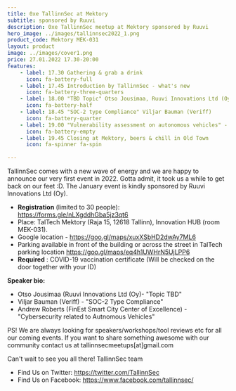 ```yaml
---
title: 0xe TallinnSec at Mektory
subtitle: sponsored by Ruuvi
description: 0xe TallinnSec meetup at Mektory sponsored by Ruuvi
hero_image: ../images/tallinnsec2022_1.png
product_code: Mektory MEK-031
layout: product
image: ../images/cover1.png
price: 27.01.2022 17.30-20:00
features:
    - label: 17.30 Gathering & grab a drink
      icon: fa-battery-full
    - label: 17.45 Introduction by TallinnSec - what's new
      icon: fa-battery-three-quarters
    - label: 18.00 "TBD Topic" Otso Jousimaa, Ruuvi Innovations Ltd (Oy)
      icon: fa-battery-half
    - label: 18.45 "SOC-2 type Compliance" Viljar Bauman (Veriff)
      icon: fa-battery-quarter
    - label: 19.00 "Vulnerability assessment on autonomous vehicles" - Andrew Roberts (FinEst Smart City Center of Excellence) 
      icon: fa-battery-empty
    - label: 19.45 Closing at Mektory, beers & chill in Old Town
      icon: fa-spinner fa-spin
    
---
```


TallinnSec comes with a new wave of energy and we are happy to announce our very first event in 2022. Gotta admit, it took us a while to get back on our feet :D. The January event is kindly sponsored by Ruuvi Innovations Ltd (Oy). 

* **Registration** (limited to 30 people): <https://forms.gle/nLXgddhGba5jz3qt6>
* Place: TalTech Mektory (Raja 15, 12618 Tallinn), Innovation HUB (room MEK-031).
* Google location - <https://goo.gl/maps/xuxXSbHD2dwAy7ML6>
* Parking available in front of the building or across the street in TalTech parking location <https://goo.gl/maps/eq4h1UWHrN5UjLPP6>
* **Required** : COVID-19 vaccination certificate (Will be checked on the door together with your ID)


**Speaker bio:**

- Otso Jousimaa (Ruuvi Innovations Ltd (Oy)- "Topic TBD"
- Viljar Bauman (Veriff) - "SOC-2 Type Compliance" 
- Andrew Roberts (FinEst Smart City Center of Excellence) - "Cybersecurity related to Autnomous Vehicles"

PS! We are always looking for speakers/workshops/tool reviews etc for all our coming events. If you want to share something awesome with our community contact us at tallinnsecmeetups[at]gmail.com
 
Can't wait to see you all there!
TallinnSec team

* Find Us on Twitter: <https://twitter.com/TallinnSec>
* Find Us on Facebook: <https://www.facebook.com/tallinnsec/>
